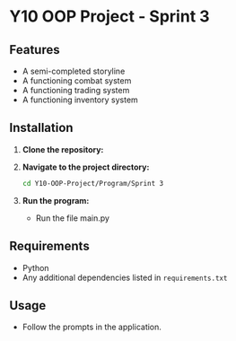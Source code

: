 # Y10 OOP Project - Sprint 3


## Features

- A semi-completed storyline
- A functioning combat system
- A functioning trading system
- A functioning inventory system

## Installation

1. **Clone the repository:**

2. **Navigate to the project directory:**
   ```bash
   cd Y10-OOP-Project/Program/Sprint 3
   ```
3. **Run the program:**
   - Run the file main.py

## Requirements

- Python
- Any additional dependencies listed in `requirements.txt`

## Usage

- Follow the prompts in the application.

